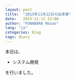 ```yaml
---
layout: post
title:  "2015年11月12日の出来事"
date:   2015-11-12 22:00
author: "FUNABARA Masao"
lang: "ja"
categories: blog
tags: diary
---
```


本日は、

* システム開発

を行いました。
